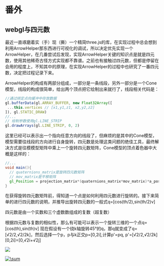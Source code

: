 # 番外
## webgl与四元数
最近一直琢磨着实（手）现（撕）一个精简three.js的库，在实现过程中总会想到利用ArrowHelper那东西进行可视化的调试，所以决定优先实现一个ArrowHelper，在几番尝试后发现，实现ArrowHelper关键的知识点是就是四元数，使用其他稀奇古怪方式实现都不靠谱。之前也有接触过四元数，但都是停留在会用的程度上，不知其中的原理，在实现ArrowHelper的过程中也研究了一番四元数，决定把过程记录下来。

ArrowHelper的构成有两部分组成，一部分是一条线段，另外一部分是一个Cone模型，线段的构成很简单，给出两个顶点把它绘制出来就行了，线段相关代码是：
```js
//通过绑定点向缓冲中存放数据
gl.bufferData(gl.ARRAY_BUFFER, new Float32Array([
 ...this.vertices // [x1,y1,z1, x2,y2,z2]
]), gl.STATIC_DRAW)
//...
// 绘制参数使用gl.LINE_STRIP
gl.drawArrays(gl.LINE_STRIP, 0, 2)
```
这里已经可以表示出一个指向任意方向的线段了，但麻烦的是其中的Cone模型，模型需要往线段的方向进行自身旋转，四元数是处理这类问题的绝佳工具，最终解决方式是往模模型矩阵中乘上一个旋转四元数矩阵，Cone模型的顶点着色器中大概是这样的：
```glsl
//...
void main(){
  // quaternions_matrix是旋转四元数矩阵
  // mov_matrix是平移矩阵
  gl_Position = projection_matrix*(quaternions_matrix*mov_matrix)*a_position;
}
```
在获得旋转四元数矩阵前，得知道一个点是如何利用四元数进行旋转的。接下来简单的进行四元数的说明，并推导出旋转四元数的一般式q=[cos(th/2),sin(th/2)v]

四元数是由一个实数和三个虚数数组成的复数（超复数）

根据四元数与复数的相似性，那么有可能可以表示一个旋转三维的一个点q=[cos(th),sin(th)v]
现在假设有一个绕k轴旋转45&deg;的q，那q就变成了q=[&radic;2/2,&radic;2/2k]，然后选择一个p，p与k正交p=[0,2i],计算p'=pq, p'=[&radic;2/2,&radic;2/2k][0,2i]=[0,&radic;2i+&radic;2j]



![](http://latex.codecogs.com/gif.latex?\\frac{1}{1+sin(x)})

<a href="https://www.codecogs.com/eqnedit.php?latex=\sum" target="_blank"><img src="https://latex.codecogs.com/gif.latex?\sum" title="\sum" /></a>
